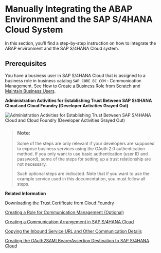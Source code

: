 <!-- loio0fc600c61d0c47b388976479935b0f50 -->

# Manually Integrating the ABAP Environment and the SAP S/4HANA Cloud System

In this section, you'll find a step-by-step instruction on how to integrate the ABAP environment and the SAP S/4HANA Cloud system.



<a name="loio0fc600c61d0c47b388976479935b0f50__section_k2v_zwp_ssb"/>

## Prerequisites

You have a business user in SAP S/4HANA Cloud that is assigned to a business role in business catalog `SAP_CORE_BC_COM` - Communication Management. See [How to Create a Business Role from Scratch](https://help.sap.com/viewer/65de2977205c403bbc107264b8eccf4b/Cloud/en-US/f65e51a7203443efb58fe535c3d13e5f.html) and [Maintain Business Users](https://help.sap.com/viewer/65de2977205c403bbc107264b8eccf4b/Cloud/en-US/e40e710321c74f28916affa9ae984bce.html).



  
  
**Administration Activities for Establishing Trust Between SAP S/4HANA Cloud and Cloud Foundry \(Developer Activities Grayed Out\)**

 ![](images/SAP_BTP_and_SAP_S_4HANA_Cloud_Integration_8449d3b.png "Administration Activities for Establishing Trust Between SAP S/4HANA Cloud
					and Cloud Foundry (Developer Activities Grayed Out)") 

> ### Note:  
> Some of the steps are only relevant if your developers are supposed to expose business services using the OAuth 2.0 authentication method. If you only want to use basic authentication \(user ID and password\), some of the steps for setting up a trust relationship are not necessary.
> 
> Such optional steps are indicated. Note that if you want to use the example service used in this documentation, you must follow all steps.

**Related Information**  


[Downloading the Trust Certificate from Cloud Foundry](downloading-the-trust-certificate-from-cloud-foundry-dbb7d4d.md "Download the trust certificate from the Cloud Foundry subaccount. You will need the certificate to set up OAuth 2.0 authentication to remote systems such as SAP S/4HANA Cloud.")

[Creating a Role for Communication Management \(Optional\)](creating-a-role-for-communication-management-optional-45e1f2f.md "Optionally, you can create a business role in S/4HANA Cloud that you can assign to a dedicated user who takes care of setting up communication arrangements, systems, and users, including the trusted communication to SAP BTP.")

[Creating a Communication Arrangement in SAP S/4HANA Cloud](creating-a-communication-arrangement-in-sap-s-4hana-cloud-889fbe3.md "Create a communication arrangement in SAP S/4HANA Cloud to establish trust to the ABAP environment in SAP BTP.")

[Copying the Inbound Service URL and Other Communication Details](copying-the-inbound-service-url-and-other-communication-details-a14394b.md "Copy the URL and other communication details of the inbound service from the communication arrangement that you have just created. You will need the information later.")

[Creating the OAuth2SAMLBearerAssertion Destination to SAP S/4​HANA Cloud](creating-the-oauth2samlbearerassertion-destination-to-sap-s-4-hana-cloud-b968a25.md "")

